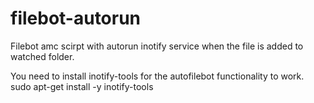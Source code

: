 # filebot-autorun
Filebot amc scirpt with autorun inotify service when the file is added to watched folder.


You need to install inotify-tools for the autofilebot functionality to work.
  sudo apt-get install -y inotify-tools
